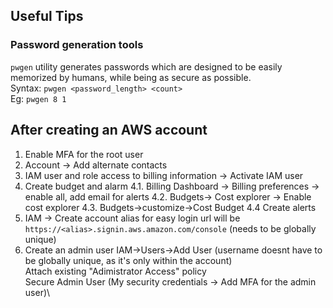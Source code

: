 ## Useful Tips

### Password generation tools
```pwgen``` utility generates passwords which are designed to be easily memorized by humans, while being as secure as possible.\
Syntax: ```pwgen <password_length> <count>``` \
Eg: ```pwgen 8 1```


## After creating an AWS account
1. Enable MFA for the root user
2. Account -> Add alternate contacts 
3. IAM user and role access to billing information -> Activate IAM user
4. Create budget and alarm
  4.1.  Billing Dashboard -> Billing preferences -> enable all, add email for alerts
  4.2.  Budgets-> Cost explorer -> Enable cost explorer
  4.3.  Budgets->customize->Cost Budget
  4.4   Create alerts
5. IAM -> Create account alias for easy login url will be ```https://<alias>.signin.aws.amazon.com/console``` (needs to be globally unique)
6. Create an admin user
    IAM->Users->Add User (username doesnt have to be globally unique, as it's only within the account)\
    Attach existing  "Adimistrator Access" policy\
    Secure Admin User (My security credentials -> Add MFA for the admin user)\
 
